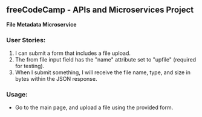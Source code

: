 **freeCodeCamp** - APIs and Microservices Project
------

**File Metadata Microservice**

### User Stories:
1. I can submit a form that includes a file upload.
2. The from file input field has the "name" attribute set to "upfile" (required for testing).
3. When I submit something, I will receive the file name, type, and size in bytes within the JSON response.

### Usage:
* Go to the main page, and upload a file using the provided form.